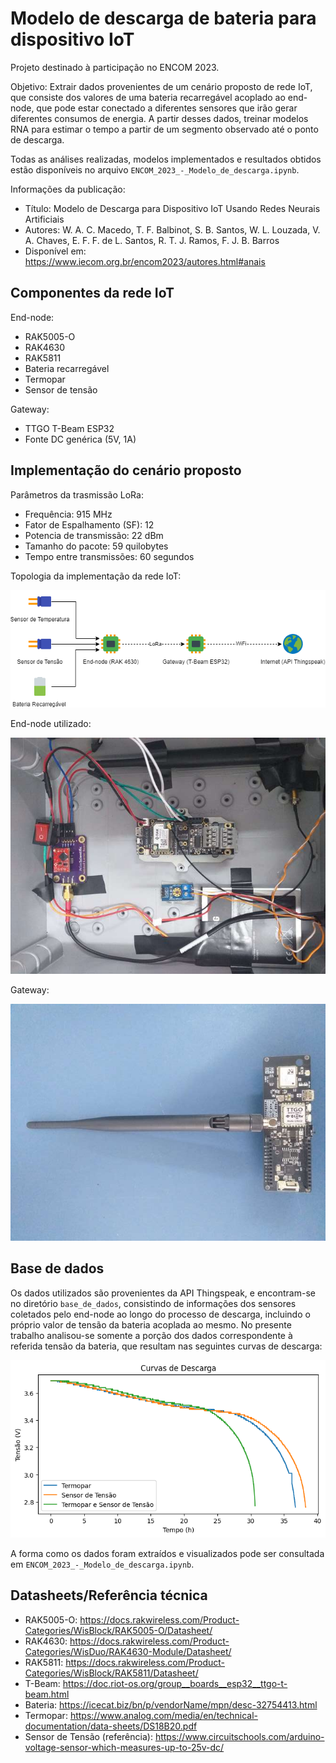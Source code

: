 # Modelo de descarga de bateria para dispositivo IoT

Projeto destinado à participação no ENCOM 2023.

Objetivo: Extrair dados provenientes de um cenário proposto de rede IoT, que consiste dos valores de uma bateria recarregável acoplado ao end-node, que pode estar conectado a diferentes sensores que irão gerar diferentes consumos de energia. A partir desses dados, treinar modelos RNA para estimar o tempo a partir de um segmento observado até o ponto de descarga.

Todas as análises realizadas, modelos implementados e resultados obtidos estão disponíveis no arquivo `ENCOM_2023_-_Modelo_de_descarga.ipynb`.

Informações da publicação:
- Título: Modelo de Descarga para Dispositivo IoT Usando Redes Neurais Artificiais
- Autores: W. A. C. Macedo, T. F. Balbinot, S. B. Santos, W. L. Louzada, V. A. Chaves, E. F. F. de L. Santos, R. T. J. Ramos, F. J. B. Barros
- Disponível em: https://www.iecom.org.br/encom2023/autores.html#anais

## Componentes da rede IoT

End-node:
- RAK5005-O
- RAK4630
- RAK5811
- Bateria recarregável
- Termopar
- Sensor de tensão

Gateway:
- TTGO T-Beam ESP32
- Fonte DC genérica (5V, 1A)


## Implementação do cenário proposto

Parâmetros da trasmissão LoRa:

- Frequência: 915 MHz
- Fator de Espalhamento (SF): 12 
- Potencia de transmissão: 22 dBm
- Tamanho do pacote: 59 quilobytes
- Tempo entre transmissões: 60 segundos

Topologia da implementação da rede IoT:

![Alt text](ilustracoes/diagrama_iot.drawio.png?raw=true "Diagrama da rede IoT proposta")

End-node utilizado:

![Alt text](ilustracoes/end-node.jpg?raw=true "End-node")

Gateway:

![Alt text](ilustracoes/gateway.jpg?raw=true "Gateway")


## Base de dados

Os dados utilizados são provenientes da API Thingspeak, e encontram-se no diretório `base_de_dados`, consistindo de informações dos sensores coletados pelo end-node ao longo do processo de descarga, incluindo o próprio valor de tensão da bateria acoplada ao mesmo. No presente trabalho analisou-se somente a porção dos dados correspondente à referida tensão da bateria, que resultam nas seguintes curvas de descarga:

![Alt text](ilustracoes/dcurves2.png?raw=true "Curvas de descarga")

A forma como os dados foram extraídos e visualizados pode ser consultada em `ENCOM_2023_-_Modelo_de_descarga.ipynb`.


## Datasheets/Referência técnica

- RAK5005-O: https://docs.rakwireless.com/Product-Categories/WisBlock/RAK5005-O/Datasheet/
- RAK4630: https://docs.rakwireless.com/Product-Categories/WisDuo/RAK4630-Module/Datasheet/
- RAK5811: https://docs.rakwireless.com/Product-Categories/WisBlock/RAK5811/Datasheet/
- T-Beam: https://doc.riot-os.org/group__boards__esp32__ttgo-t-beam.html
- Bateria: https://icecat.biz/bn/p/vendorName/mpn/desc-32754413.html
- Termopar: https://www.analog.com/media/en/technical-documentation/data-sheets/DS18B20.pdf
- Sensor de Tensão (referência): https://www.circuitschools.com/arduino-voltage-sensor-which-measures-up-to-25v-dc/
